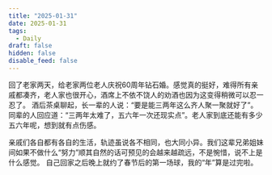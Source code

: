 ```yaml
---
title: "2025-01-31"
date: 2025-01-31
tags:
  - Daily
draft: false
hidden: false
disable_feed: false
---
```


回了老家两天，给老家两位老人庆祝60周年钻石婚。感觉真的挺好，难得所有亲戚都凑齐，老人家也很开心，酒席上不依不饶人的劝酒也因为这变得稍微可以忍一忍了。
酒后茶桌聊起，长一辈的人说：“要是能三两年这么齐人聚一聚就好了”。同辈的人回应道：“三两年太难了，五六年一次还现实点”。老人家到底还能有多少五六年呢，想到就有点伤感。

亲戚们各自都有各自的生活，轨迹虽说各不相同，也大同小异。我们这辈兄弟姐妹间如果不做什么“努力”顺其自然的话可预见的会越来越疏远，不是惋惜，说不上是什么感觉。
自己回家之后晚上就约了春节后的第一场球，我的“年”算是过完啦。
